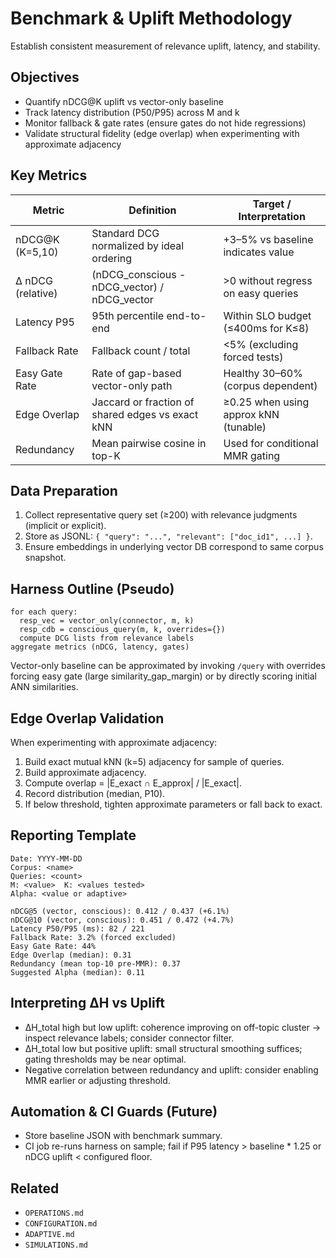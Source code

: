 # Benchmark & Uplift Methodology

Establish consistent measurement of relevance uplift, latency, and stability.

## Objectives
- Quantify nDCG@K uplift vs vector-only baseline
- Track latency distribution (P50/P95) across M and k
- Monitor fallback & gate rates (ensure gates do not hide regressions)
- Validate structural fidelity (edge overlap) when experimenting with approximate adjacency

## Key Metrics
| Metric | Definition | Target / Interpretation |
|--------|------------|-------------------------|
| nDCG@K (K=5,10) | Standard DCG normalized by ideal ordering | +3–5% vs baseline indicates value |
| Δ nDCG (relative) | (nDCG_conscious - nDCG_vector) / nDCG_vector | >0 without regress on easy queries |
| Latency P95 | 95th percentile end-to-end | Within SLO budget (≤400ms for K≤8) |
| Fallback Rate | Fallback count / total | <5% (excluding forced tests) |
| Easy Gate Rate | Rate of gap-based vector-only path | Healthy 30–60% (corpus dependent) |
| Edge Overlap | Jaccard or fraction of shared edges vs exact kNN | ≥0.25 when using approx kNN (tunable) |
| Redundancy | Mean pairwise cosine in top-K | Used for conditional MMR gating |

## Data Preparation
1. Collect representative query set (≥200) with relevance judgments (implicit or explicit).
2. Store as JSONL: `{ "query": "...", "relevant": ["doc_id1", ...] }`.
3. Ensure embeddings in underlying vector DB correspond to same corpus snapshot.

## Harness Outline (Pseudo)
```
for each query:
  resp_vec = vector_only(connector, m, k)
  resp_cdb = conscious_query(m, k, overrides={})
  compute DCG lists from relevance labels
aggregate metrics (nDCG, latency, gates)
```

Vector-only baseline can be approximated by invoking `/query` with overrides forcing easy gate (large similarity_gap_margin) or by directly scoring initial ANN similarities.

## Edge Overlap Validation
When experimenting with approximate adjacency:
1. Build exact mutual kNN (k=5) adjacency for sample of queries.
2. Build approximate adjacency.
3. Compute overlap = |E_exact ∩ E_approx| / |E_exact|.
4. Record distribution (median, P10).
5. If below threshold, tighten approximate parameters or fall back to exact.

## Reporting Template
```
Date: YYYY-MM-DD
Corpus: <name>
Queries: <count>
M: <value>  K: <values tested>
Alpha: <value or adaptive>

nDCG@5 (vector, conscious): 0.412 / 0.437 (+6.1%)
nDCG@10 (vector, conscious): 0.451 / 0.472 (+4.7%)
Latency P50/P95 (ms): 82 / 221
Fallback Rate: 3.2% (forced excluded)
Easy Gate Rate: 44%
Edge Overlap (median): 0.31
Redundancy (mean top-10 pre-MMR): 0.37
Suggested Alpha (median): 0.11
```

## Interpreting ΔH vs Uplift
- ΔH_total high but low uplift: coherence improving on off-topic cluster → inspect relevance labels; consider connector filter.
- ΔH_total low but positive uplift: small structural smoothing suffices; gating thresholds may be near optimal.
- Negative correlation between redundancy and uplift: consider enabling MMR earlier or adjusting threshold.

## Automation & CI Guards (Future)
- Store baseline JSON with benchmark summary.
- CI job re-runs harness on sample; fail if P95 latency > baseline * 1.25 or nDCG uplift < configured floor.

## Related
- `OPERATIONS.md`
- `CONFIGURATION.md`
- `ADAPTIVE.md`
- `SIMULATIONS.md`
